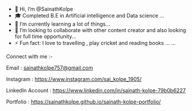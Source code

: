 - 👋 Hi, I’m @SainathKolpe
- 🎓 Completed B.E in Artificial intelligence and Data science ...
- 🌱 I’m currently learning a lot of things...
- 💞️ I’m looking to collaborate with other content creator and also looking for full time opportunity...
- ⚡ Fun fact: I love to travelling , play cricket and reading books ... ...

Connect with me :-

Email : sainathkolpe757@gmail.com

Instagram : https://www.instagram.com/sai_kolpe_1905/

LinkedIn Account : https://www.linkedin.com/in/sainath-kolpe-79b0b6227

Portfolio : https://sainathkolpe.github.io/sainath-kolpe-portfolio/

<!---
SainathKolpe/SainathKolpe is a ✨ special ✨ repository because its `README.md` (this file) appears on your GitHub profile.
You can click the Preview link to take a look at your changes.
--->
